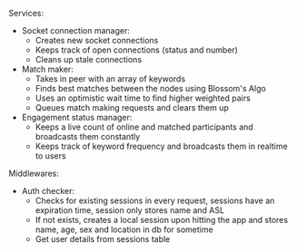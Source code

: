 Services: 
- Socket connection manager: 
    - Creates new socket connections
    - Keeps track of open connections (status and number)
    - Cleans up stale connections
- Match maker: 
    - Takes in peer with an array of keywords
    - Finds best matches between the nodes using Blossom's Algo
    - Uses an optimistic wait time to find higher weighted pairs
    - Queues match making requests and clears them up
- Engagement status manager:
    - Keeps a live count of online and matched participants and broadcasts them constantly
    - Keeps track of keyword frequency and broadcasts them in realtime to users



Middlewares: 
- Auth checker: 
    - Checks for existing sessions in every request, sessions have an expiration time, session only stores name and ASL
    - If not exists, creates a local session upon hitting the app and stores name, age, sex and location in db for sometime
    - Get user details from sessions table

